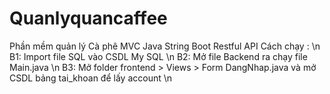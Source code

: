 # Quanlyquancaffee
Phần mềm quản lý Cà phê MVC Java String Boot Restful API
Cách chạy : \n
B1: Import file SQL vào CSDL My SQL \n
B2: Mở file Backend ra chạy file Main.java \n
B3: Mở folder frontend > Views > Form DangNhap.java và mở CSDL bảng tai_khoan để lấy account \n
